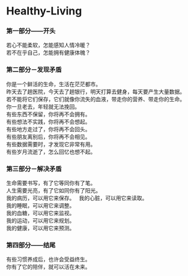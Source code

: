 # Healthy-Living


### 第一部分——开头
若心不能柔软，怎能感知人情冷暖？  
若不在乎自己，怎能拥有健康体魄？  

### 第二部分－发现矛盾

你是一个鲜活的生命，生活在茫茫都市。  
昨天去了趟医院，今天去了趟银行，明天打算去健身，每天要产生大量数据。  
若不能将它们保存，它们就像你流失的血液，带走你的营养、带走你的生命。  
你一旦老去，年轻就无法挽回。  
有些东西不保留，你将再不会拥有。  
有些想法不实践，你将再不会想起。  
有些地方走过了，你将再不会回头。  
有些朋友离别后，你将再不会相见。  
有些数据需要时，才发现它非常有用。  
有些岁月流逝了，怎么回忆也想不起。  


### 第三部分－解决矛盾
生命需要书写，有了它等同你有了笔。    
人生需要光亮，有了它如同你有了阳光。  
我的病历，可以用它来保存。  
我的心脏，可以用它来读取。  
我的睡眠，可以用它来调整。  
我的血糖，可以用它来监视。  
我的运动，可以用它来规划。  
我的健康，可以用它来预测。  

### 第四部分——结尾
有些习惯养成后，也许会受益终生。  
你有了它的陪伴，就可以活在未来。  

